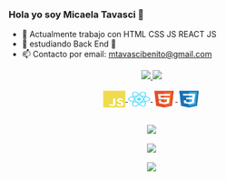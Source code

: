 ### Hola yo soy Micaela Tavasci 👋



- 🔭 Actualmente trabajo con HTML CSS JS REACT JS
- 🌱 estudiando Back End 💪
- 📫 Contacto por email: mtavascibenito@gmail.com

<div align="center">
  <a href="https://github.com/Micata03">
  <img height="180em" src="https://github-readme-stats.vercel.app/api?username=Micata03&show_icons=true&theme=dracula&include_all_commits=true&count_private=true"/>
  <img height="180em" src="https://github-readme-stats.vercel.app/api/top-langs/?username=Micata03&layout=compact&langs_count=7&theme=dracula"/>
</div>
  <div  align="center" style="display: inline_block"><br>
  <img align="center" alt="Rafa-Js" height="30" width="40" src="https://raw.githubusercontent.com/devicons/devicon/master/icons/javascript/javascript-plain.svg">
 
  <img align="center" alt="Rafa-React" height="30" width="40" src="https://raw.githubusercontent.com/devicons/devicon/master/icons/react/react-original.svg">
  <img align="center" alt="Rafa-HTML" height="30" width="40" src="https://raw.githubusercontent.com/devicons/devicon/master/icons/html5/html5-original.svg">
  <img align="center" alt="Rafa-CSS" height="30" width="40" src="https://raw.githubusercontent.com/devicons/devicon/master/icons/css3/css3-original.svg">
  
  
</div>
  
   ##
 
<div align ="center"style="display: inline_block" > 
  <a  href="https://www.linkedin.com/in/micaela-tavasci-911442119/" target="_blank"><img src="https://img.shields.io/badge/-LinkedIn-%230077B5?style=for-the-badge&logo=linkedin&logoColor=white" target="_blank"></a> 
 
  <a href="https://instagram.com/criatura_estupida" target="_blank"><img src="https://img.shields.io/badge/-Instagram-%23E4405F?style=for-the-badge&logo=instagram&logoColor=white" target="_blank"></a>
  
  <a href = "mailto:mtavascibenito@gmail.com"><img src="https://img.shields.io/badge/-Gmail-%23333?style=for-the-badge&logo=gmail&logoColor=white" target="_blank"></a>
 
  </div>
